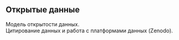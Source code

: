 ## Открытые данные
Модель открытости данных.      
Цитирование данных и работа с платформами данных (Zenodo).     
